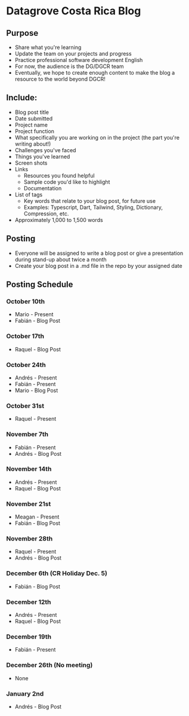 # Datagrove Costa Rica Blog

## Purpose
* Share what you're learning
* Update the team on your projects and progress
* Practice professional software development English
* For now, the audience is the DG/DGCR team
* Eventually, we hope to create enough content to make the blog a resource to the world beyond DGCR!

## Include:
* Blog post title
* Date submitted
* Project name
* Project function
* What specifically you are working on in the project (the part you're writing about!)
* Challenges you've faced
* Things you've learned
* Screen shots 
* Links
    * Resources you found helpful
    * Sample code you'd like to highlight
    * Documentation 
* List of tags
    * Key words that relate to your blog post, for future use
    * Examples: Typescript, Dart, Tailwind, Styling, Dictionary, Compression, etc.
* Approximately 1,000 to 1,500 words

## Posting
* Everyone will be assigned to write a blog post or give a presentation during stand-up about twice a month
* Create your blog post in a .md file in the repo by your assigned date

## Posting Schedule
### October 10th
* Mario - Present
* Fabián - Blog Post

### October 17th 
* Raquel - Blog Post

### October 24th
* Andrés - Present
* Fabián - Present
* Mario - Blog Post

### October 31st
* Raquel - Present

### November 7th
* Fabián - Present
* Andrés - Blog Post

### November 14th
* Andrés - Present
* Raquel - Blog Post

### November 21st
* Meagan - Present
* Fabián - Blog Post

### November 28th
* Raquel - Present
* Andrés - Blog Post

### December 6th (CR Holiday Dec. 5)
* Fabián - Blog Post

### December 12th
* Andrés - Present
* Raquel - Blog Post

### December 19th
* Fabián - Present

### December 26th (No meeting)
* None

### January 2nd
* Andrés - Blog Post
